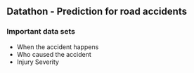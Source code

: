 ## Datathon - Prediction for road accidents ##
### Important data sets ###

- When the accident happens
- Who caused the accident
- Injury Severity
